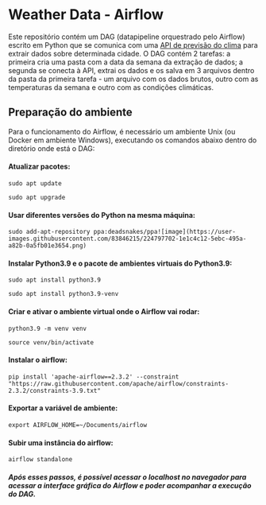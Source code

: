 # Weather Data - Airflow

Este repositório contém um DAG (datapipeline orquestrado pelo Airflow) escrito em Python que se comunica com uma [API de previsão do clima](https://www.visualcrossing.com/weather-api) para extrair dados sobre determinada cidade.
O DAG contém 2 tarefas: a primeira cria uma pasta com a data da semana da extração de dados; a segunda se conecta à API, extrai os dados e os salva em 3 arquivos dentro da pasta da primeira tarefa - um arquivo com os dados brutos, outro com as temperaturas da semana e outro com as condições climáticas.

## Preparação do ambiente

Para o funcionamento do Airflow, é necessário um ambiente Unix (ou Docker em ambiente Windows), executando os comandos abaixo dentro do diretório onde está o DAG:

#### Atualizar pacotes:
```
sudo apt update
```
```
sudo apt upgrade
```

####  Usar diferentes versões do Python na mesma máquina:
```
sudo add-apt-repository ppa:deadsnakes/ppa![image](https://user-images.githubusercontent.com/83846215/224797702-1e1c4c12-5ebc-495a-a82b-0a5fb01e3654.png)
```

#### Instalar Python3.9 e o pacote de ambientes virtuais do Python3.9:
```
sudo apt install python3.9
```
```
sudo apt install python3.9-venv
```

#### Criar e ativar o ambiente virtual onde o Airflow vai rodar:
```
python3.9 -m venv venv
```
```
source venv/bin/activate
```

#### Instalar o airflow:
```
pip install 'apache-airflow==2.3.2' --constraint "https://raw.githubusercontent.com/apache/airflow/constraints-2.3.2/constraints-3.9.txt"
```

#### Exportar a variável de ambiente:
```
export AIRFLOW_HOME=~/Documents/airflow
```

#### Subir uma instância do airflow:
```
airflow standalone
```

##### Após esses passos, é possível acessar o localhost no navegador para acessar a interface gráfica do Airflow e poder acompanhar a execução do DAG.
